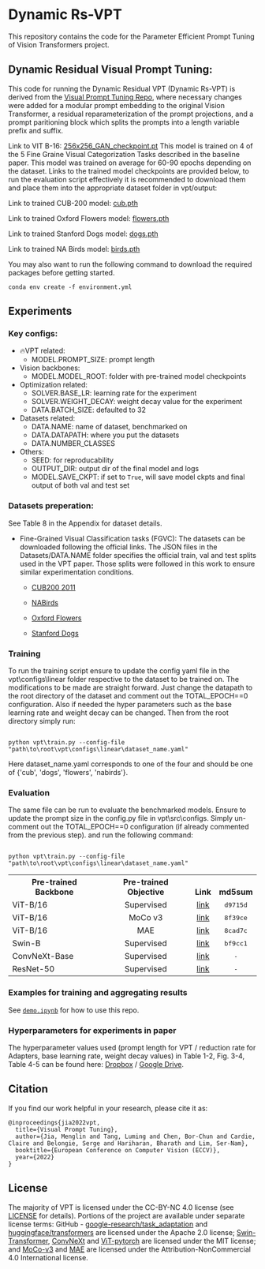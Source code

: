# Dynamic Rs-VPT

This repository contains the code for the Parameter Efficient Prompt Tuning of Vision Transformers project.

## Dynamic Residual Visual Prompt Tuning:

This code for running the Dynamic Residual VPT (Dynamic Rs-VPT) is derived from the [Visual Prompt Tuning Repo](https://github.com/KMnP/vpt), where necessary changes were added for a modular prompt embedding to the original Vision Transformer, a residual reparameterization of the prompt projections, and a prompt paritioning block which splits the prompts into a length variable prefix and suffix.

Link to VIT B-16: [256x256_GAN_checkpoint.pt](https://drive.google.com/file/d/1qgfyvTK-pO4g3QmtEYrJwkfNq7ql6hra/view?usp=share_link)
This model is trained on 4 of the 5 Fine Graine Visual Categorization Tasks described in the baseline paper. This model was trained on average for 60-90 epochs depending on the dataset. Links to the trained model checkpoints are provided below, to run the evaluation script effectively it is recommended to download them and place them into the appropriate dataset folder in vpt/output:

Link to trained CUB-200 model: [cub.pth](https://drive.google.com/file/d/1zgdde1ud6goFQEeih64YTbdYbXRXFwB-/view?usp=sharing)

Link to trained Oxford Flowers model: [flowers.pth](https://drive.google.com/file/d/1pzaqEhIM3KDzGL_JukgPzNBrbAYZkxj6/view?usp=sharing)

Link to trained Stanford Dogs model: [dogs.pth](https://drive.google.com/file/d/1jFCZMkmZtUR_TPHi3S8SgH8vctOUIYtS/view?usp=sharing)

Link to trained NA Birds model: [birds.pth](https://drive.google.com/file/d/1YLowRhSP44vnxCj0GatWHd5te3XPtPaa/view?usp=sharing)

You may also want to run the following command to download the required packages before getting started.
```
conda env create -f environment.yml
```


## Experiments

### Key configs:

- 🔥VPT related:
  - MODEL.PROMPT_SIZE: prompt length
- Vision backbones:
  - MODEL.MODEL_ROOT: folder with pre-trained model checkpoints
- Optimization related: 
  - SOLVER.BASE_LR: learning rate for the experiment
  - SOLVER.WEIGHT_DECAY: weight decay value for the experiment
  - DATA.BATCH_SIZE: defaulted to 32
- Datasets related:
  - DATA.NAME: name of dataset, benchmarked on
  - DATA.DATAPATH: where you put the datasets
  - DATA.NUMBER_CLASSES
- Others:
  - SEED: for reproducability
  - OUTPUT_DIR: output dir of the final model and logs
  - MODEL.SAVE_CKPT: if set to `True`, will save model ckpts and final output of both val and test set

### Datasets preperation:

See Table 8 in the Appendix for dataset details. 

- Fine-Grained Visual Classification tasks (FGVC): The datasets can be downloaded following the official links. The JSON files in the Datasets/DATA.NAME folder specifies the official train, val and test splits used in the VPT paper. Those splits were followed in this work to ensure similar experimentation conditions.

  - [CUB200 2011](https://data.caltech.edu/records/65de6-vp158)

  - [NABirds](http://info.allaboutbirds.org/nabirds/)

  - [Oxford Flowers](https://www.robots.ox.ac.uk/~vgg/data/flowers/)

  - [Stanford Dogs](http://vision.stanford.edu/aditya86/ImageNetDogs/main.html)


### Training
To run the training script ensure to update the config yaml file in the vpt\configs\linear folder respective to the dataset to be trained on. The modifications to be made are straight forward. Just change the datapath to the root directory of the dataset and comment out the TOTAL_EPOCH==0 configuration. Also if needed the hyper parameters such as the base learning rate and weight decay can be changed. Then from the root directory simply run:

```

python vpt\train.py --config-file "path\to\root\vpt\configs\linear\dataset_name.yaml"

```
Here dataset_name.yaml corresponds to one of the four and should be one of {'cub', 'dogs', 'flowers', 'nabirds'}.
### Evaluation
The same file can be run to evaluate the benchmarked models. Ensure to update the prompt size in the config.py file in vpt\src\configs.  Simply un-comment out the TOTAL_EPOCH==0 configuration (if already commented from the previous step). and run the following command:

```

python vpt\train.py --config-file "path\to\root\vpt\configs\linear\dataset_name.yaml"

```

<table><tbody>
<!-- START TABLE -->
<!-- TABLE HEADER -->
<th valign="bottom">Pre-trained Backbone</th>
<th valign="bottom">Pre-trained Objective</th>
<th valign="bottom">Link</th>
<th valign="bottom">md5sum</th>
<!-- TABLE BODY -->
<tr><td align="left">ViT-B/16</td>
<td align="center">Supervised</td>
<td align="center"><a href="https://storage.googleapis.com/vit_models/imagenet21k/ViT-B_16.npz">link</a></td>
<td align="center"><tt>d9715d</tt></td>
</tr>
<tr><td align="left">ViT-B/16</td>
<td align="center">MoCo v3</td>
<td align="center"><a href="https://dl.fbaipublicfiles.com/moco-v3/vit-b-300ep/linear-vit-b-300ep.pth.tar">link</a></td>
<td align="center"><tt>8f39ce</tt></td>
</tr>
<tr><td align="left">ViT-B/16</td>
<td align="center">MAE</td>
<td align="center"><a href="https://dl.fbaipublicfiles.com/mae/pretrain/mae_pretrain_vit_base.pth">link</a></td>
<td align="center"><tt>8cad7c</tt></td>
</tr>
<tr><td align="left">Swin-B</td>
<td align="center">Supervised</td>
<td align="center"><a href="https://github.com/SwinTransformer/storage/releases/download/v1.0.0/swin_base_patch4_window7_224_22k.pth">link</a></td>
<td align="center"><tt>bf9cc1</tt></td>
</tr>
<tr><td align="left">ConvNeXt-Base</td>
<td align="center">Supervised</td>
<td align="center"><a href="https://dl.fbaipublicfiles.com/convnext/convnext_base_22k_224.pth">link</a></td>
<td align="center"><tt>-</tt></td>
</tr>
<tr><td align="left">ResNet-50</td>
<td align="center">Supervised</td>
<td align="center"><a href="https://pytorch.org/vision/stable/models.html">link</a></td>
<td align="center"><tt>-</tt></td>
</tr>
</tbody></table>

### Examples for training and aggregating results

See [`demo.ipynb`](https://github.com/KMnP/vpt/blob/main/demo.ipynb) for how to use this repo.

### Hyperparameters for experiments in paper

The hyperparameter values used (prompt length for VPT / reduction rate for Adapters, base learning rate, weight decay values) in Table 1-2, Fig. 3-4, Table 4-5 can be found here: [Dropbox](https://cornell.box.com/s/lv10kptgyrm8uxb6v6ctugrhao24rs2z) / [Google Drive](https://drive.google.com/drive/folders/1ldhqkXelHDXq4bG7qpKn5YEfU6sRehJH?usp=sharing). 

## Citation

If you find our work helpful in your research, please cite it as:

```
@inproceedings{jia2022vpt,
  title={Visual Prompt Tuning},
  author={Jia, Menglin and Tang, Luming and Chen, Bor-Chun and Cardie, Claire and Belongie, Serge and Hariharan, Bharath and Lim, Ser-Nam},
  booktitle={European Conference on Computer Vision (ECCV)},
  year={2022}
}
```

## License

The majority of VPT is licensed under the CC-BY-NC 4.0 license (see [LICENSE](https://github.com/KMnP/vpt/blob/main/LICENSE) for details). Portions of the project are available under separate license terms: GitHub - [google-research/task_adaptation](https://github.com/google-research/task_adaptation) and [huggingface/transformers](https://github.com/huggingface/transformers) are licensed under the Apache 2.0 license; [Swin-Transformer](https://github.com/microsoft/Swin-Transformer), [ConvNeXt](https://github.com/facebookresearch/ConvNeXt) and [ViT-pytorch](https://github.com/jeonsworld/ViT-pytorch) are licensed under the MIT license; and [MoCo-v3](https://github.com/facebookresearch/moco-v3) and [MAE](https://github.com/facebookresearch/mae) are licensed under the Attribution-NonCommercial 4.0 International license.
